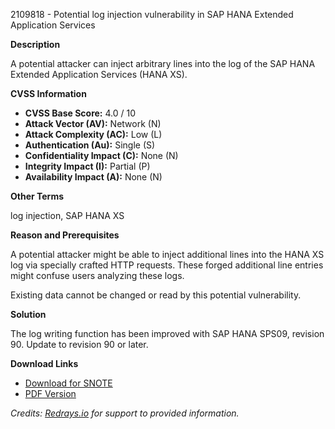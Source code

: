 2109818 - Potential log injection vulnerability in SAP HANA Extended Application Services

**Description**

A potential attacker can inject arbitrary lines into the log of the SAP HANA Extended Application Services (HANA XS).

**CVSS Information**

- **CVSS Base Score:** 4.0 / 10
- **Attack Vector (AV):** Network (N)
- **Attack Complexity (AC):** Low (L)
- **Authentication (Au):** Single (S)
- **Confidentiality Impact (C):** None (N)
- **Integrity Impact (I):** Partial (P)
- **Availability Impact (A):** None (N)

**Other Terms**

log injection, SAP HANA XS

**Reason and Prerequisites**

A potential attacker might be able to inject additional lines into the HANA XS log via specially crafted HTTP requests. These forged additional line entries might confuse users analyzing these logs.

Existing data cannot be changed or read by this potential vulnerability.

**Solution**

The log writing function has been improved with SAP HANA SPS09, revision 90. Update to revision 90 or later.

**Download Links**

- [Download for SNOTE](https://notesdownloads.sap.com/note/0040000018000342017)
- [PDF Version](https://userapps.support.sap.com/sap/support/sfm/notes/print/0002109818?language=en-US&token=BB5AF13C19CCFC0DE6B82A73A816B3EA)

*Credits: [Redrays.io](https://redrays.io) for support to provided information.*